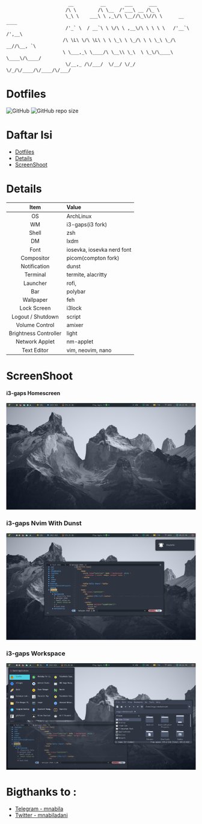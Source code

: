 ```
                       __          __       ___      ___
                      /\ \        /\ \__  /'___\ __ /\_ \
                      \_\ \    ___\ \ ,_\/\ \__//\_\\//\ \      __    ____
                      /'_` \  / __`\ \ \/\ \ ,__\/\ \ \ \ \   /'__`\ /',__\
                     /\ \L\ \/\ \L\ \ \ \_\ \ \_/\ \ \ \_\ \_/\  __//\__, `\
                     \ \___,_\ \____/\ \__\\ \_\  \ \_\/\____\ \____\/\____/
                      \/__,_ /\/___/  \/__/ \/_/   \/_/\/____/\/____/\/___/
```

# Dotfiles

![GitHub](https://img.shields.io/github/license/sukalaper/dotfiles?style=for-the-badge)
![GitHub repo size](https://img.shields.io/github/repo-size/sukalaper/dotfiles?label=Dotfiles%20Size&style=for-the-badge)

# Daftar Isi

<!-- TOC depthFrom:2 -->

- [Dotfiles](#Dotfiles)
- [Details](#Details)
- [ScreenShoot](#ScreenShoot)

<!-- /TOC -->

# Details

|         Item          | Value                                           |
| :-------------------: | :---------------------------------------------- |
|          OS           | ArchLinux                                       |
|          WM           | i3-gaps(i3 fork)                                |
|         Shell         | zsh                                             |
|          DM           | lxdm                                            |
|         Font          | iosevka, iosevka nerd font                      |
|      Compositor       | picom(compton fork)                             |
|     Notification       | dunst                                           |
|       Terminal        | termite, alacritty                              |
|       Launcher        | rofi,                                            |
|          Bar          | polybar                                         |
|       Wallpaper       | feh                                             |
|      Lock Screen      | i3lock                                          |
|   Logout / Shutdown   | script                                          |
|    Volume Control     | amixer                                          |
| Brightness Controller | light                                           |
|    Network Applet     | nm-applet                                       |
|      Text Editor      | vim, neovim, nano                               |

# ScreenShoot

#### i3-gaps Homescreen

![i3gaps](https://github.com/sukalaper/dotfiles/blob/master/Screenshoot/Homescreen.png?raw=true)

### i3-gaps Nvim With Dunst
![i3gaps workflow](https://github.com/sukalaper/dotfiles/blob/master/Screenshoot/Nvim%20With%20Dunst.png?raw=true)

### i3-gaps Workspace
![i3gaps workflow](https://github.com/sukalaper/dotfiles/blob/master/Screenshoot/Workspace%20With%20Nvim.png?raw=true)

# Bigthanks to :

- [Telegram - mnabila](https://t.me/mnabila)
- [Twitter - mnabiladani](https://twitter.com/mnabiladani)
